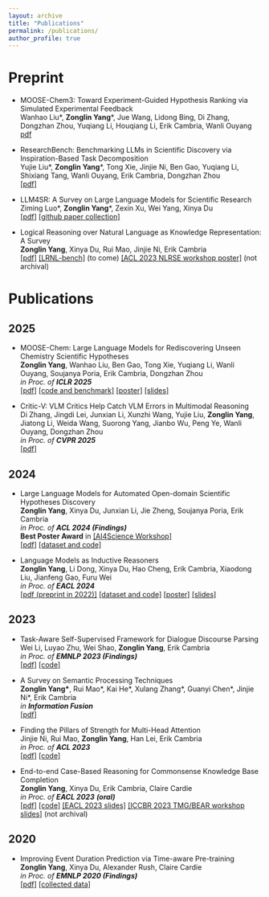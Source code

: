 ```yaml
---
layout: archive
title: "Publications"
permalink: /publications/
author_profile: true
---
```


# Preprint
* MOOSE-Chem3: Toward Experiment-Guided Hypothesis Ranking via Simulated Experimental Feedback  
Wanhao Liu\*, **Zonglin Yang**\*, Jue Wang, Lidong Bing, Di Zhang, Dongzhan Zhou, Yuqiang Li, Houqiang Li, Erik Cambria, Wanli Ouyang  
[pdf](https://arxiv.org/abs/2505.17873)

* ResearchBench: Benchmarking LLMs in Scientific Discovery via Inspiration-Based Task Decomposition  
Yujie Liu*, **Zonglin Yang**\*, Tong Xie, Jinjie Ni, Ben Gao, Yuqiang Li, Shixiang Tang, Wanli Ouyang, Erik Cambria, Dongzhan Zhou  
[[pdf]](https://arxiv.org/pdf/2503.21248)  
  

* LLM4SR: A Survey on Large Language Models for Scientific Research  
Ziming Luo\*, **Zonglin Yang**\*, Zexin Xu, Wei Yang, Xinya Du  
[[pdf]](https://arxiv.org/pdf/2501.04306) [[github paper collection]](https://github.com/du-nlp-lab/LLM4SR)

* Logical Reasoning over Natural Language as Knowledge Representation: A Survey  
**Zonglin Yang**, Xinya Du, Rui Mao, Jinjie Ni, Erik Cambria  
[[pdf]](https://arxiv.org/pdf/2303.12023.pdf) [[LRNL-bench]](https://github.com/ZonglinY/LRNL-bench) (to come) [[ACL 2023 NLRSE workshop poster]](https://github.com/ZonglinY/ZonglinY.github.io/blob/master/_data/_Poster__Logical_Reasoning_over_Natural_Language_as_Knowledge_Representation__A_Survey.pdf) (not archival)  
  

# Publications

## 2025
* MOOSE-Chem: Large Language Models for Rediscovering Unseen Chemistry Scientific Hypotheses  
**Zonglin Yang**, Wanhao Liu, Ben Gao, Tong Xie, Yuqiang Li, Wanli Ouyang, Soujanya Poria, Erik Cambria, Dongzhan Zhou  
*in Proc. of **ICLR 2025***  
[[pdf]](https://arxiv.org/abs/2410.07076) [[code and benchmark]](https://github.com/ZonglinY/MOOSE-Chem.git) [[poster]](https://github.com/ZonglinY/ZonglinY.github.io/blob/master/_data/MOOSE_Chem_Poster.pdf) [[slides]](https://github.com/ZonglinY/ZonglinY.github.io/blob/master/_data/MOOSE-Chem.pptx)

* Critic-V: VLM Critics Help Catch VLM Errors in Multimodal Reasoning   
Di Zhang, Jingdi Lei, Junxian Li, Xunzhi Wang, Yujie Liu, **Zonglin Yang**, Jiatong Li, Weida Wang, Suorong Yang, Jianbo Wu, Peng Ye, Wanli Ouyang, Dongzhan Zhou  
*in Proc. of **CVPR 2025***  
[[pdf]](https://arxiv.org/abs/2411.18203) 

## 2024
* Large Language Models for Automated Open-domain Scientific Hypotheses Discovery   
  **Zonglin Yang**, Xinya Du, Junxian Li, Jie Zheng, Soujanya Poria, Erik Cambria  
  *in Proc. of **ACL 2024 (Findings)***  
  **Best Poster Award** in [[AI4Science Workshop]](https://ai4sciencecommunity.github.io/icml24/award.html)  
  [[pdf]](https://arxiv.org/pdf/2309.02726.pdf) [[dataset and code]](https://github.com/ZonglinY/MOOSE)  
  

  
* Language Models as Inductive Reasoners  
  **Zonglin Yang**, Li Dong, Xinya Du, Hao Cheng, Erik Cambria, Xiaodong Liu, Jianfeng Gao, Furu Wei  
  *in Proc. of **EACL 2024***   
  [[pdf (preprint in 2022)]](https://aclanthology.org/2024.eacl-long.13/) [[dataset and code]](https://github.com/ZonglinY/Inductive_Reasoning) [[poster]](https://github.com/ZonglinY/ZonglinY.github.io/blob/master/_data/_EACL_2024_poster__Language_Models_as_Inductive_Reasoners.pdf) [[slides]](https://github.com/ZonglinY/ZonglinY.github.io/blob/master/_data/EACL%202024%20Language%20Models%20as%20Inductive%20Reasoners.pptx)  
  

## 2023
* Task-Aware Self-Supervised Framework for Dialogue Discourse Parsing  
  Wei Li, Luyao Zhu, Wei Shao, **Zonglin Yang**, Erik Cambria  
  *in Proc. of **EMNLP 2023 (Findings)***  
  [[pdf]](https://sentic.net/task-aware-self-supervised-dialogue-discourse-parsing.pdf) [[code]](https://github.com/senticnet/DialogDP)

* A Survey on Semantic Processing Techniques  
  **Zonglin Yang\***, Rui Mao\*, Kai He\*, Xulang Zhang\*, Guanyi Chen\*, Jinjie Ni\*, Erik Cambria  
  *in **Information Fusion***  
  [[pdf]](https://arxiv.org/pdf/2310.18345.pdf)
  
* Finding the Pillars of Strength for Multi-Head Attention  
  Jinjie Ni, Rui Mao, **Zonglin Yang**, Han Lei, Erik Cambria  
  *in Proc. of **ACL 2023***  
  [[pdf]](https://arxiv.org/pdf/2305.14380.pdf) [[code]](https://github.com/Psycoy/ACL-2023-Grouped-Head-Attention)

* End-to-end Case-Based Reasoning for Commonsense Knowledge Base Completion  
  **Zonglin Yang**, Xinya Du, Erik Cambria, Claire Cardie  
  *in Proc. of **EACL 2023** **(oral)***  
  [[pdf]](https://aclanthology.org/2023.eacl-main.255.pdf) [[code]](https://github.com/ZonglinY/ECBRF_Case_Based_Reasoning_with_PLM) [[EACL 2023 slides]](https://github.com/ZonglinY/ZonglinY.github.io/blob/master/_data/EACL%20presentation.pptx) [[ICCBR 2023 TMG/BEAR workshop slides]](https://github.com/ZonglinY/ZonglinY.github.io/blob/master/_data/ICCBR_workshop_ECBRF.pptx) (not archival)

  
## 2020
* Improving Event Duration Prediction via Time-aware Pre-training  
  **Zonglin Yang**, Xinya Du, Alexander Rush, Claire Cardie  
  *in Proc. of **EMNLP 2020 (Findings)***  
  [[pdf]](https://aclanthology.org/2020.findings-emnlp.302.pdf) [[collected data]](https://github.com/ZonglinY/Improving-Event-Duration-Prediction-via-Time-aware-Pre-training)
  
  


